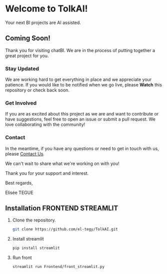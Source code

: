 # Welcome to TolkAI!
Your next BI projects are AI assisted.

## Coming Soon!

Thank you for visiting chatBI. We are in the process of putting together a great project for you.

<!-- ### What to Expect

This repository will soon be filled with useful resources including:

- [Project Feature 1]
- [Project Feature 2]
- [Project Feature 3]
- And much more!-->

### Stay Updated

We are working hard to get everything in place and we appreciate your patience. If you would like to be notified when we go live, please **Watch** this repository or check back soon.

### Get Involved

If you are as excited about this project as we are and want to contribute or have suggestions, feel free to open an issue or submit a pull request. We love collaborating with the community!

### Contact

In the meantime, if you have any questions or need to get in touch with us, please [Contact Us](eliseetegue@gmail.com).

We can't wait to share what we're working on with you!

Thank you for your support and interest.

Best regards,

Elisée TEGUE

## Installation FRONTEND STREAMLIT

1. Clone the repository.
   ```bash
   git clone https://github.com/el-tegy/TolkAI.git
   
2. Install streamlit
    ```bash
   pip install streamlit
   
3. Run front 
    ```bash
   streamlit run Frontend/front_streamlit.py